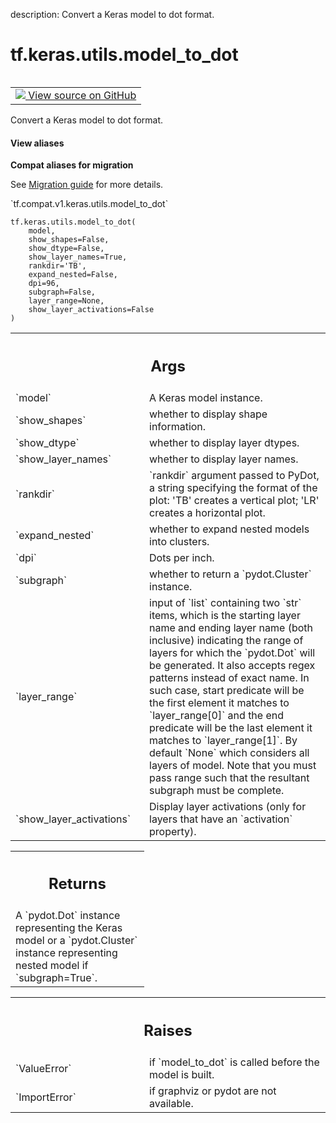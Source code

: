 description: Convert a Keras model to dot format.

<div itemscope itemtype="http://developers.google.com/ReferenceObject">
<meta itemprop="name" content="tf.keras.utils.model_to_dot" />
<meta itemprop="path" content="Stable" />
</div>

# tf.keras.utils.model_to_dot

<!-- Insert buttons and diff -->

<table class="tfo-notebook-buttons tfo-api nocontent" align="left">
<td>
  <a target="_blank" href="https://github.com/keras-team/keras/tree/v2.9.0/keras/utils/vis_utils.py#L95-L354">
    <img src="https://www.tensorflow.org/images/GitHub-Mark-32px.png" />
    View source on GitHub
  </a>
</td>
</table>



Convert a Keras model to dot format.

<section class="expandable">
  <h4 class="showalways">View aliases</h4>
  <p>
<b>Compat aliases for migration</b>
<p>See
<a href="https://www.tensorflow.org/guide/migrate">Migration guide</a> for
more details.</p>
<p>`tf.compat.v1.keras.utils.model_to_dot`</p>
</p>
</section>

<pre class="devsite-click-to-copy prettyprint lang-py tfo-signature-link">
<code>tf.keras.utils.model_to_dot(
    model,
    show_shapes=False,
    show_dtype=False,
    show_layer_names=True,
    rankdir=&#x27;TB&#x27;,
    expand_nested=False,
    dpi=96,
    subgraph=False,
    layer_range=None,
    show_layer_activations=False
)
</code></pre>



<!-- Placeholder for "Used in" -->


<!-- Tabular view -->
 <table class="responsive fixed orange">
<colgroup><col width="214px"><col></colgroup>
<tr><th colspan="2"><h2 class="add-link">Args</h2></th></tr>

<tr>
<td>
`model`
</td>
<td>
A Keras model instance.
</td>
</tr><tr>
<td>
`show_shapes`
</td>
<td>
whether to display shape information.
</td>
</tr><tr>
<td>
`show_dtype`
</td>
<td>
whether to display layer dtypes.
</td>
</tr><tr>
<td>
`show_layer_names`
</td>
<td>
whether to display layer names.
</td>
</tr><tr>
<td>
`rankdir`
</td>
<td>
`rankdir` argument passed to PyDot,
a string specifying the format of the plot:
'TB' creates a vertical plot;
'LR' creates a horizontal plot.
</td>
</tr><tr>
<td>
`expand_nested`
</td>
<td>
whether to expand nested models into clusters.
</td>
</tr><tr>
<td>
`dpi`
</td>
<td>
Dots per inch.
</td>
</tr><tr>
<td>
`subgraph`
</td>
<td>
whether to return a `pydot.Cluster` instance.
</td>
</tr><tr>
<td>
`layer_range`
</td>
<td>
input of `list` containing two `str` items, which is the
starting layer name and ending layer name (both inclusive) indicating
the range of layers for which the `pydot.Dot` will be generated. It
also accepts regex patterns instead of exact name. In such case, start
predicate will be the first element it matches to `layer_range[0]`
and the end predicate will be the last element it matches to
`layer_range[1]`. By default `None` which considers all layers of
model. Note that you must pass range such that the resultant subgraph
must be complete.
</td>
</tr><tr>
<td>
`show_layer_activations`
</td>
<td>
Display layer activations (only for layers that
have an `activation` property).
</td>
</tr>
</table>



<!-- Tabular view -->
 <table class="responsive fixed orange">
<colgroup><col width="214px"><col></colgroup>
<tr><th colspan="2"><h2 class="add-link">Returns</h2></th></tr>
<tr class="alt">
<td colspan="2">
A `pydot.Dot` instance representing the Keras model or
a `pydot.Cluster` instance representing nested model if
`subgraph=True`.
</td>
</tr>

</table>



<!-- Tabular view -->
 <table class="responsive fixed orange">
<colgroup><col width="214px"><col></colgroup>
<tr><th colspan="2"><h2 class="add-link">Raises</h2></th></tr>

<tr>
<td>
`ValueError`
</td>
<td>
if `model_to_dot` is called before the model is built.
</td>
</tr><tr>
<td>
`ImportError`
</td>
<td>
if graphviz or pydot are not available.
</td>
</tr>
</table>

